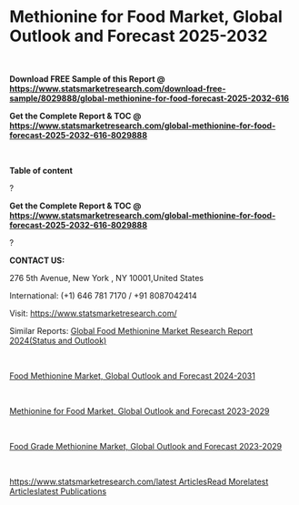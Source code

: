 <h1>Methionine for Food Market, Global Outlook and Forecast 2025-2032</h1><br/><p><strong>Download FREE Sample of this Report @ <a href="https://www.statsmarketresearch.com/download-free-sample/8029888/global-methionine-for-food-forecast-2025-2032-616">https://www.statsmarketresearch.com/download-free-sample/8029888/global-methionine-for-food-forecast-2025-2032-616</a></strong></p>
 
 
 
 <div><b>Get the Complete Report & TOC @ <a href="https://www.statsmarketresearch.com/global-methionine-for-food-forecast-2025-2032-616-8029888">https://www.statsmarketresearch.com/global-methionine-for-food-forecast-2025-2032-616-8029888</a></b></div>
 
 
 
 <p><br />
 
 <b>Table of content</b></p>
 
 
 
 <p>? </p>
 
 
 
 <div><b>Get the Complete Report & TOC @ <a href="https://www.statsmarketresearch.com/global-methionine-for-food-forecast-2025-2032-616-8029888">https://www.statsmarketresearch.com/global-methionine-for-food-forecast-2025-2032-616-8029888</a></b></div>
 
 
 
 <p>? </p>
 
 
 
 <p><b>CONTACT US:</b><br />
 
 276 5th Avenue, New York , NY 10001,United States<br />
 
 International: (+1) 646 781 7170 / +91 8087042414<br />
 
 Visit: <a href="https://www.statsmarketresearch.com/">https://www.statsmarketresearch.com/</a><br />
 
 Similar Reports: <a href="https://www.statsmarketresearch.com/global-methionine-for-food-forecast-2025-2032-616-8029888">Global Food Methionine Market Research Report 2024(Status and Outlook)</a><br />
 
 <br />
 
 <a href="https://www.statsmarketresearch.com/global-methionine-for-food-forecast-2025-2032-616-8029888">Food Methionine Market, Global Outlook and Forecast 2024-2031</a><br />
 
 <br />
 
 <a href="https://www.statsmarketresearch.com/global-methionine-for-food-forecast-2025-2032-616-8029888">Methionine for Food Market, Global Outlook and Forecast 2023-2029</a><br />
 
 <br />
 
 <a href="https://www.statsmarketresearch.com/global-methionine-for-food-forecast-2025-2032-616-8029888">Food Grade Methionine Market, Global Outlook and Forecast 2023-2029</a><br />
 
 <br />
 
 <a href="https://gyeongbokgung.com">https://www.statsmarketresearch.com/</a><a href="https://hallyeomaritime.com">latest Articles</a><a href="https://jingwansa.com">Read More</a><a href="https://nguoiviet.jp/">latest Articles</a><a href="https://www.intelmarketresearch.com/">latest Publications</a></p>